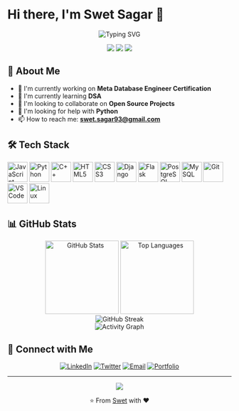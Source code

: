 # Hi there, I'm Swet Sagar 👋

<div align="center">
  <img src="https://readme-typing-svg.herokuapp.com?font=Fira+Code&size=30&pause=1000&color=36BCF7&center=true&vCenter=true&width=500&height=70&lines=Full+Stack+Developer;Open+Source+Enthusiast;Problem+Solver;Always+Learning" alt="Typing SVG" />
</div>

<p align="center">
  <img src="https://komarev.com/ghpvc/?username=SwetSagar&color=blueviolet&style=flat-square&label=Profile+Views" />
  <img src="https://img.shields.io/github/followers/SwetSagar?label=Followers&style=flat-square&color=blue" />
  <img src="https://img.shields.io/github/stars/SwetSagar?label=Stars&style=flat-square&color=yellow" />
</p>

## 🚀 About Me

- 🔭 I'm currently working on **Meta Database Engineer Certification**
- 🌱 I'm currently learning **DSA**
- 👯 I'm looking to collaborate on **Open Source Projects**
- 🤔 I'm looking for help with **Python**
- 📫 How to reach me: **swet.sagar93@gmail.com**

## 🛠️ Tech Stack

<p align="left">
  <img src="https://cdn.jsdelivr.net/gh/devicons/devicon/icons/javascript/javascript-original.svg" alt="JavaScript" width="45" height="45"/>
  <img src="https://cdn.jsdelivr.net/gh/devicons/devicon/icons/python/python-original.svg" alt="Python" width="45" height="45"/>
  <img src="https://cdn.jsdelivr.net/gh/devicons/devicon/icons/cplusplus/cplusplus-original.svg" alt="C++" width="45" height="45"/>
  <img src="https://cdn.jsdelivr.net/gh/devicons/devicon/icons/html5/html5-original.svg" alt="HTML5" width="45" height="45"/>
  <img src="https://cdn.jsdelivr.net/gh/devicons/devicon/icons/css3/css3-original.svg" alt="CSS3" width="45" height="45"/>
  <img src="https://cdn.jsdelivr.net/gh/devicons/devicon/icons/django/django-plain.svg" alt="Django" width="45" height="45"/>
  <img src="https://cdn.jsdelivr.net/gh/devicons/devicon/icons/flask/flask-original.svg" alt="Flask" width="45" height="45"/>
  <img src="https://cdn.jsdelivr.net/gh/devicons/devicon/icons/postgresql/postgresql-original.svg" alt="PostgreSQL" width="45" height="45"/>
  <img src="https://cdn.jsdelivr.net/gh/devicons/devicon/icons/mysql/mysql-original.svg" alt="MySQL" width="45" height="45"/>
  <img src="https://cdn.jsdelivr.net/gh/devicons/devicon/icons/git/git-original.svg" alt="Git" width="45" height="45"/>
  <img src="https://cdn.jsdelivr.net/gh/devicons/devicon/icons/vscode/vscode-original.svg" alt="VS Code" width="45" height="45"/>
  <img src="https://cdn.jsdelivr.net/gh/devicons/devicon/icons/linux/linux-original.svg" alt="Linux" width="45" height="45"/>
</p>

## 📊 GitHub Stats

<div align="center">
  <img src="https://github-readme-stats.vercel.app/api?username=SwetSagar&theme=tokyonight&show_icons=true&hide_border=true&count_private=true" alt="GitHub Stats" height="165">
  <img src="https://github-readme-stats.vercel.app/api/top-langs/?username=SwetSagar&theme=tokyonight&show_icons=true&hide_border=true&layout=compact" alt="Top Languages" height="165">
</div>

<div align="center">
  <img src="https://github-readme-streak-stats.herokuapp.com/?user=SwetSagar&theme=tokyonight&hide_border=true" alt="GitHub Streak" />
</div>

<div align="center">
  <img src="https://github-readme-activity-graph.vercel.app/graph?username=SwetSagar&theme=tokyo-night&hide_border=true&bg_color=1a1b27&color=70a5fd&line=bf91f3&point=38bdae" alt="Activity Graph" />
</div>


## 🤝 Connect with Me

<div align="center">
  <a href="https://www.linkedin.com/in/swet-sagar93/"><img src="https://img.shields.io/badge/LinkedIn-0077B5?style=for-the-badge&logo=linkedin&logoColor=white" alt="LinkedIn" /></a>
  <a href="https://x.com/SwetSagar2"><img src="https://img.shields.io/badge/Twitter-1DA1F2?style=for-the-badge&logo=twitter&logoColor=white" alt="Twitter" /></a>
  <a href="mailto:swet.sagar93@gmail.com"><img src="https://img.shields.io/badge/Gmail-D14836?style=for-the-badge&logo=gmail&logoColor=white" alt="Email" /></a>
  <a href="https://YOUR_PORTFOLIO"><img src="https://img.shields.io/badge/Portfolio-FF5722?style=for-the-badge&logo=todoist&logoColor=white" alt="Portfolio" /></a>
</div>


---

<div align="center">
  <img src="https://capsule-render.vercel.app/api?type=waving&color=gradient&height=100&section=footer" />
</div>

<div align="center">
  <p>⭐️ From <a href="https://github.com/SwetSagar">Swet</a> with ❤️</p>
</div>
